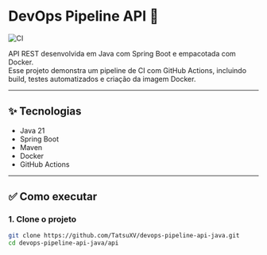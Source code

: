 # DevOps Pipeline API 🚀

![CI](https://github.com/TatsuXV/devops-pipeline-api-java/actions/workflows/ci.yml/badge.svg?branch=main)

API REST desenvolvida em Java com Spring Boot e empacotada com Docker.  
Esse projeto demonstra um pipeline de CI com GitHub Actions, incluindo build, testes automatizados e criação da imagem Docker.

---

## ✨ Tecnologias

- Java 21
- Spring Boot
- Maven
- Docker
- GitHub Actions

---

## ✅ Como executar

### 1. Clone o projeto
```bash
git clone https://github.com/TatsuXV/devops-pipeline-api-java.git
cd devops-pipeline-api-java/api